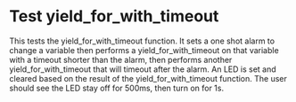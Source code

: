 Test yield_for_with_timeout
====================

This tests the yield_for_with_timeout function. It sets a one shot alarm to change
a variable then performs a yield_for_with_timeout on that variable with a timeout 
shorter than the alarm, then performs another yield_for_with_timeout that 
will timeout after the alarm. An LED is set and cleared based on the result
of the yield_for_with_timeout function. The user should see the LED stay off
for 500ms, then turn on for 1s.
